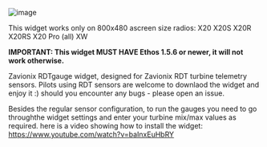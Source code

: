 ![image](https://github.com/user-attachments/assets/ac4f5435-538c-4358-a798-da2075a051eb)


This widget works only on 800x480 ascreen size  radios:
X20
X20S
X20R
X20RS
X20 Pro (all)
XW

**IMPORTANT: This widget MUST HAVE Ethos 1.5.6 or newer, it will not work otherwise.**

Zavionix RDTgauge widget, designed for Zavionix RDT turbine telemetry sensors.
Pilots using RDT sensors are welcome to downlaod the widget and enjoy it :)
should you encounter any bugs - please open an issue.

Besides the regular sensor configuration, to run the gauges you need to go throughthe widget settings and enter your turbine mix/max values as required.
here is a video showing how to install the widget:
https://www.youtube.com/watch?v=baInxEuHbRY

